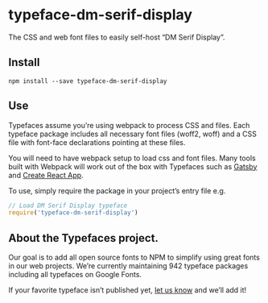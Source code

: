 
# typeface-dm-serif-display

The CSS and web font files to easily self-host “DM Serif Display”.

## Install

`npm install --save typeface-dm-serif-display`

## Use

Typefaces assume you’re using webpack to process CSS and files. Each typeface
package includes all necessary font files (woff2, woff) and a CSS file with
font-face declarations pointing at these files.

You will need to have webpack setup to load css and font files. Many tools built
with Webpack will work out of the box with Typefaces such as [Gatsby](https://github.com/gatsbyjs/gatsby)
and [Create React App](https://github.com/facebookincubator/create-react-app).

To use, simply require the package in your project’s entry file e.g.

```javascript
// Load DM Serif Display typeface
require('typeface-dm-serif-display')
```

## About the Typefaces project.

Our goal is to add all open source fonts to NPM to simplify using great fonts in
our web projects. We’re currently maintaining 942 typeface packages
including all typefaces on Google Fonts.

If your favorite typeface isn’t published yet, [let us know](https://github.com/KyleAMathews/typefaces)
and we’ll add it!
